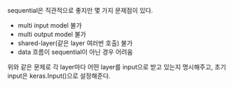 sequential은 직관적으로 좋지만 몇 가지 문제점이 있다.

- multi input model 불가
- multi output model 불가
- shared-layer(같은 layer 여러번 호출) 불가
- data 흐름이 sequential이 아닌 경우 어려움



위와 같은 문제로 각 layer마다 어떤 layer를 input으로 받고 있는지 명시해주고, 초기 input은 keras.Input()으로 설정해준다.



